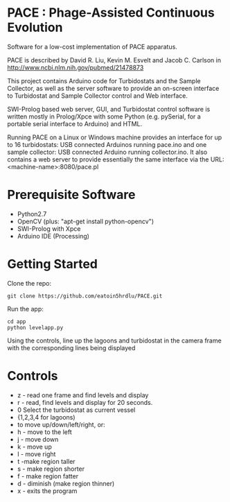 PACE :  Phage-Assisted Continuous Evolution
====
Software for a low-cost implementation of  PACE apparatus.

PACE is described by David R. Liu, Kevin M. Esvelt and Jacob C. Carlson
in    http://www.ncbi.nlm.nih.gov/pubmed/21478873

This project contains Arduino code for Turbidostats and the Sample Collector,
as well as the server software to provide an on-screen interface to Turbidostat
and Sample Collector control and Web interface.

SWI-Prolog based web server, GUI, and Turbidostat control software
is written mostly in Prolog/Xpce with some Python (e.g. pySerial, for a 
portable serial interface to Arduino) and HTML.

Running PACE on a Linux or Windows machine provides an interface
for up to 16 turbidostats: USB connected Arduinos running pace.ino
and one sample collector: USB connected Arduino running collector.ino.
It also contains a web server to provide essentially the same
interface via the URL:  &lt;machine-name&gt;:8080/pace.pl

Prerequisite Software
====
- Python2.7
- OpenCV (plus: "apt-get install python-opencv")
- SWI-Prolog with Xpce
- Arduino IDE (Processing)

Getting Started
====
Clone the repo:

    git clone https://github.com/eatoin5hrdlu/PACE.git

Run the app:

    cd app
    python levelapp.py

Using the controls, line up the lagoons and turbidostat in the camera frame
with the corresponding lines being displayed

Controls
====
* z  - read one frame and find levels and display
* r - read, find levels and display for 20 seconds.
* 0<nl>   Select the turbidostat as current vessel
* {1,2,3,4 for lagoons)
* <arrow keys> to move up/down/left/right, or:
* h  - move to the left
* j  - move down
* k  - move up
* l  - move right
* t -make region taller
* s - make region shorter
* f - make region fatter
* d - diminish (make region thinner)
* x - exits the program
